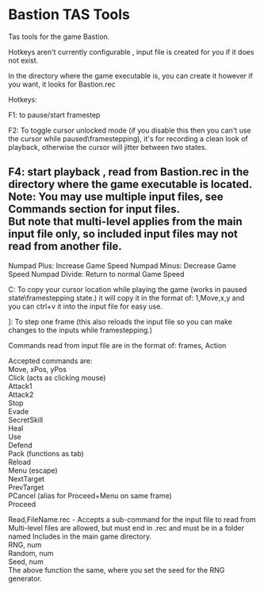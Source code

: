 # Bastion TAS Tools
Tas tools for the game Bastion.

Hotkeys aren't currently configurable , input file is created for you if it does not exist.

In the directory where the game executable is, you can create it however if you want, it looks for Bastion.rec

Hotkeys:

F1:  to pause/start framestep

F2: To toggle cursor unlocked mode (if you disable this then you can't use the cursor while paused\framestepping), it's for recording 
a clean look of playback, otherwise the cursor will jitter between two states.

F4: start playback , read from Bastion.rec in the directory where the game executable is located.
Note: You may use multiple input files, see Commands section for input files.<br/>But note that multi-level applies from the main input file only, so included input files may not read from another file.
--------------------------------------------------------

Numpad Plus:   Increase Game Speed
Numpad Minus:  Decrease Game Speed
Numpad Divide: Return to normal Game Speed

C:  To copy your cursor location while playing the game (works in paused state\framestepping state.) it will copy it in the format of:
    1,Move,x,y and you can ctrl+v it into the input file for easy use.
    
]: To step one frame (this also reloads the input file so you can make changes to the inputs while framestepping.)

Commands read from input file are in the format of:
   frames, Action
   
Accepted commands are: <br />
   Move, xPos, yPos <br />
   Click (acts as clicking mouse) <br />
   Attack1 <br />
   Attack2 <br />
   Stop <br />
   Evade <br />
   SecretSkill <br />
   Heal <br />
   Use <br />
   Defend <br />
   Pack (functions as tab) <br />
   Reload <br />
   Menu (escape) <br />
   NextTarget <br />
   PrevTarget <br />
   PCancel (alias for Proceed+Menu on same frame) <br />
   Proceed <br />
   
   Read,FileName.rec - Accepts a sub-command for the input file to read from <br />
           Multi-level files are allowed, but must end in .rec and must be in a folder named  Includes in the main game directory. <br />
   RNG, num <br /> 
   Random, num <br />
   Seed, num <br />
      The above function the same, where you set the seed for the RNG generator.
   
    



 
